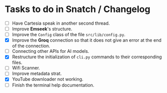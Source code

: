 # Tasks to do in Snatch / Changelog

 - [ ] Have Cartesia speak in another second thread.
 - [ ] Improve **Emseek**'s structure.
 - [ ] Improve the `Config` class of the file `src/lib/config.py`.
 - [x] Improve the **Groq** connection so that it does not give an error at the end of the connection.
 - [ ] Connecting other APIs for AI models.
 - [x] Restructure the initialization of `cli.py` commands to their corresponding files.
 - [ ] Wifi Scanner.
 - [ ] Improve metadata strat.
 - [x] YouTube downloader not working.
 - [ ] Finish the terminal help documentation.